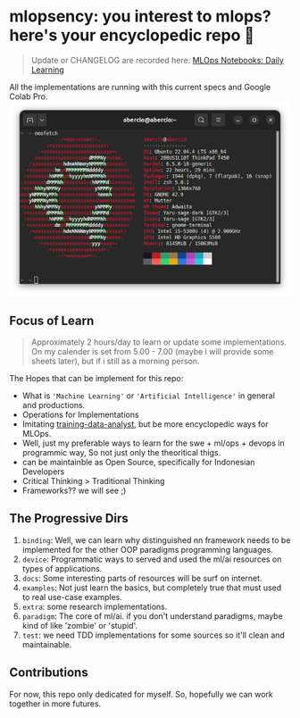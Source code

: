 # mlopsency: you interest to mlops? here's your encyclopedic repo 👊

> Update or CHANGELOG are recorded here: [MLOps Notebooks: Daily Learning](https://pandohansamuel19.notion.site/ea321f9d82154f04919cff9cbd38ddc5?v=15354b42e3144ef5bad1e71336afad46&pvs=4)

All the implementations are running with this current specs and Google Colab Pro.
![T450](assets/T450.png)

## Focus of Learn
> Approximately 2 hours/day to learn or update some implementations. On my calender is set from 5.00 - 7.00 (maybe i will provide some sheets later), but if i still as a morning person.

The Hopes that can be implement for this repo:
- What is `'Machine Learning'` or `'Artificial Intelligence'` in general and productions.
- Operations for Implementations
- Imitating [training-data-analyst](https://github.com/GoogleCloudPlatform/training-data-analyst), but be more encyclopedic ways for MLOps.
- Well, just my preferable ways to learn for the swe + ml/ops + devops in programmic way, So not just only the theoritical thigs.
- can be maintainble as Open Source, specifically for Indonesian Developers
- Critical Thinking > Traditional Thinking
- Frameworks?? we will see ;)

## The Progressive Dirs
1. `binding`: Well, we can learn why distinguished nn framework needs to be implemented for the other OOP paradigms programming languages.
2. `device`: Programmatic ways to served and used the ml/ai resources on types of applications.
3. `docs`: Some interesting parts of resources will be surf on internet.
4. `examples`: Not just learn the basics, but completely true that must used to real use-case examples.
5. `extra`: some research implementations.
6. `paradigm`: The core of ml/ai. if you don't understand paradigms, maybe kind of like 'zombie' or 'stupid'.
7. `test`: we need TDD implementations for some sources so it'll clean and maintainable.

## Contributions
For now, this repo only dedicated for myself. So, hopefully we can work together in more futures.